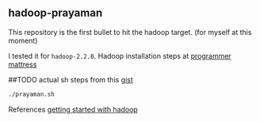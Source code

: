 hadoop-prayaman
--------------------

This repository is the first bullet to hit the hadoop target. (for myself at this moment)

I tested it for `hadoop-2.2.0`. Hadoop installation steps at [programmer mattress](https://github.com/prayagupd/dotfiles.git)

##TODO
actual sh steps from this [gist](https://gist.github.com/prayagupd/8519289#file-hadoop_namenode_jobtracker_tasktracker-md)

```bash
./prayaman.sh
```


References
[getting started with hadoop](https://gist.github.com/prayagupd/8519289#file-hadoop_namenode_jobtracker_tasktracker-md)
